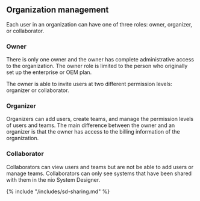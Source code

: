 ## Organization management

Each user in an organization can have one of three roles: owner, organizer, or collaborator.

### Owner
There is only one owner and the owner has complete administrative access to the organization. The owner role is limited to the person who originally set up the enterprise or OEM plan.

The owner is able to invite users at two different permission levels: organizer or collaborator.

### Organizer
Organizers can add users, create teams, and manage the permission levels of users and teams. The main difference between the owner and an organizer is that the owner has access to the billing information of the organization.

### Collaborator
Collaborators can view users and teams but are not be able to add users or manage teams. Collaborators can only see systems that have been shared with them in the nio System Designer.

{% include "/includes/sd-sharing.md" %}
